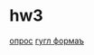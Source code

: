 # hw3
[опрос](https://docs.google.com/forms/d/11V30K52yUCrgFkzxXXCg77qUXJhFV0i1r03EUSgqOyo/edit?usp=sharing)
[гугл формаъ](https://docs.google.com/spreadsheets/d/1FPNGFaKq9lS3c0N_FfyJEoiRDxdXo-vEAARwsSwzgeM/edit?usp=sharing)
